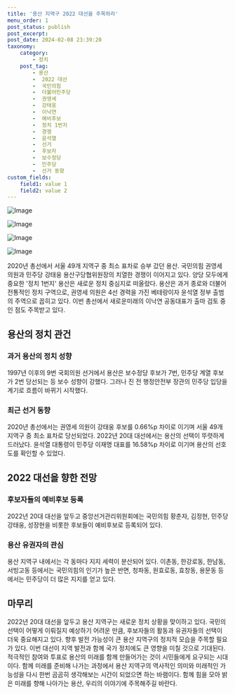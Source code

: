 ```yaml
---
title: '용산 지역구 2022 대선을 주목하라'
menu_order: 1
post_status: publish
post_excerpt: 
post_date: 2024-02-08 23:39:20
taxonomy:
    category:
        - 정치
    post_tag:
        - 용산
        -  2022 대선
        -  국민의힘
        -  더불어민주당
        -  권영세
        -  강태웅
        -  이낙연
        -  예비후보
        -  정치 1번지
        -  경쟁
        -  윤석열
        -  선거
        -  후보자
        -  보수정당
        -  민주당
        -  선거 동향
custom_fields:
    field1: value 1
    field2: value 2
---
```


![Image](https://imgnews.pstatic.net/image/037/2024/02/07/0000033810_001_20240207090211702.jpg?type=w647)

![Image](https://imgnews.pstatic.net/image/037/2024/02/07/0000033810_002_20240207090211772.jpg?type=w647)

![Image](https://imgnews.pstatic.net/image/037/2024/02/07/0000033810_003_20240207090211860.jpg?type=w647)

![Image](https://imgnews.pstatic.net/image/037/2024/02/07/0000033810_004_20240207090211923.jpg?type=w647)

2020년 총선에서 서울 49개 지역구 중 최소 표차로 승부 갔던 용산. 국민의힘 권영세 의원과 민주당 강태웅 용산구당협위원장의 치열한 경쟁이 이어지고 있다. 양당 모두에게 중요한 '정치 1번지' 용산은 새로운 정치 중심지로 떠올랐다. 용산은 과거 종로와 더불어 전통적인 정치 구역으로, 권영세 의원은 4선 경력을 가진 베테랑이자 윤석열 정부 출범의 주역으로 꼽히고 있다. 이번 총선에서 새로운미래의 이낙연 공동대표가 출마 검토 중인 점도 주목받고 있다.
## 용산의 정치 관건
### 과거 용산의 정치 성향
1997년 이후의 9번 국회의원 선거에서 용산은 보수정당 후보가 7번, 민주당 계열 후보가 2번 당선되는 등 보수 성향이 강했다. 그러나 진 전 행정안전부 장관의 민주당 입당을 계기로 흐름이 바뀌기 시작했다.
### 최근 선거 동향
2020년 총선에서는 권영세 의원이 강태웅 후보를 0.66%p 차이로 이기며 서울 49개 지역구 중 최소 표차로 당선되었다. 2022년 20대 대선에서는 용산의 선택이 뚜렷하게 드러났다. 윤석열 대통령이 민주당 이재명 대표를 16.58%p 차이로 이기며 용산의 선호도를 확인할 수 있었다.
## 2022 대선을 향한 전망
### 후보자들의 예비후보 등록
2022년 20대 대선을 앞두고 중앙선거관리위원회에는 국민의힘 황춘자, 김정현, 민주당 강태웅, 성장현을 비롯한 후보들이 예비후보로 등록되어 있다.
### 용산 유권자의 관심
용산 지역구 내에서는 각 동마다 지지 세력이 분산되어 있다. 이촌동, 한강로동, 한남동, 서빙고동 등에서는 국민의힘의 인기가 높은 반면, 청파동, 원효로동, 효창동, 용문동 등에서는 민주당이 더 많은 지지를 얻고 있다.
## 마무리
2022년 20대 대선을 앞두고 용산 지역구는 새로운 정치 상황을 맞이하고 있다. 국민의 선택이 어떻게 이뤄질지 예상하기 어려운 만큼, 후보자들의 활동과 유권자들의 선택이 더욱 중요해지고 있다. 향후 발전 가능성이 큰 용산 지역구의 정치적 모습을 주목할 필요가 있다. 이번 대선이 지역 발전과 함께 국가 정치에도 큰 영향을 미칠 것으로 기대된다.
적극적인 참여와 투표로 용산의 미래를 함께 만들어가는 것이 시민들에게 요구되는 시대이다. 함께 미래를 준비해 나가는 과정에서 용산 지역구의 역사적인 의미와 미래적인 가능성을 다시 한번 곰곰히 생각해보는 시간이 되었으면 하는 바램이다. 함께 힘을 모아 밝은 미래를 향해 나아가는 용산, 우리의 이야기에 주목해주길 바란다.
